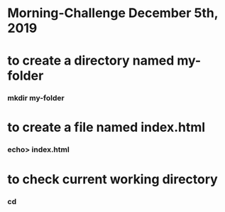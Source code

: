 # Morning-Challenge December 5th, 2019

<!-- A compilation of all the morning challenge exercises during my training in Stutern as a Software Engineer. -->
<div>
  <h1> to create a directory named my-folder </h1>
  <h3> mkdir my-folder</h3>
</div>

<div>
  <h1>to create a file named index.html </h1>
  <h3> echo> index.html</h3>
</div>

<div>
  <h1>to check current working directory</h1>
  <h3>cd</h3>
</div>
